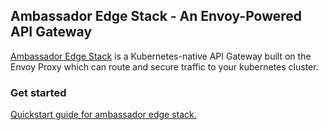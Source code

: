 ## Ambassador Edge Stack - An Envoy-Powered API Gateway

[Ambassador Edge Stack](https://www.getambassador.io/docs/edge-stack/) is a Kubernetes-native API Gateway built on the Envoy Proxy which can route and secure traffic to your kubernetes cluster.

### Get started

[Quickstart guide for ambassador edge stack.](https://www.getambassador.io/docs/edge-stack/1.13/tutorials/getting-started/)

